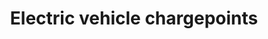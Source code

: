 ---
schema: default
title: Electric vehicle chargepoints
organization: 'Insight, Transformation and Organisational Development'
notes: Mapped locations (longitudes and latitudes)
resources:
  - name: Electric vehicle chargepoints Mar 2022
    url: >-
      https://github.com/lb-lewisham/open-data-lewisham/raw/gh-pages/_datasets/data/lewisham_electric_vehicle_charging_locations.geojson
    format: geojson
license: 'https://www.nationalarchives.gov.uk/doc/open-government-licence/version/3/'
category:
  - Economy
maintainer: 'Lewisham insight'
maintainer_email: insight-and-delivery@lewisham.gov.uk
---
